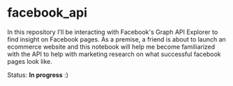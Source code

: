 # facebook_api

In this repository I'll be interacting with Facebook's Graph API Explorer to find insight on Facebook pages. As a premise, a friend is about to launch an ecommerce website and this notebook will help me become familiarized with the API to help with marketing research on what successful facebook pages look like.

Status: **In progress** :)
